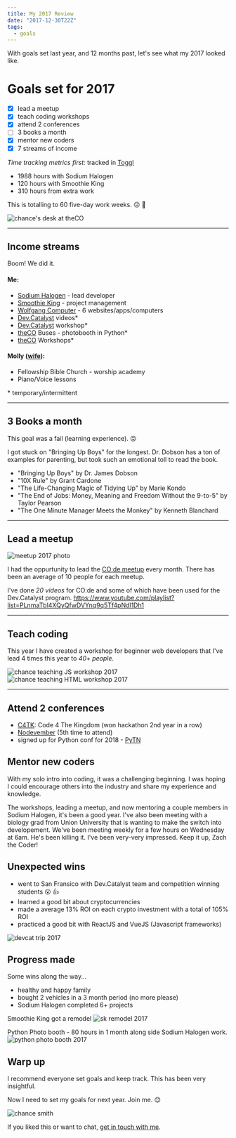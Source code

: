 ```yaml
---
title: My 2017 Review
date: "2017-12-30T22Z"
tags:
  - goals
---
```


With goals set last year, and 12 months past, let's see what my 2017 looked like.

# Goals set for 2017

- [x] lead a meetup
- [x] teach coding workshops
- [x] attend 2 conferences
- [ ] 3 books a month
- [x] mentor new coders
- [x] 7 streams of income

_Time tracking metrics first:_
tracked in [Toggl](https://toggl.com/)

- 1988 hours with Sodium Halogen
- 120 hours with Smoothie King
- 310 hours from extra work

This is totalling to 60 five-day work weeks. 😣 🤑

![chance's desk at theCO](./chance-smith-desk.JPG)

---

## Income streams

Boom! We did it.

#### Me:

- [Sodium Halogen](https://sodiumhalogen.com) - lead developer
- [Smoothie King](http://smoothieking.com) - project management
- [Wolfgang Computer](http://wolfgangcomputer.com) - 6 websites/apps/computers
- [Dev.Catalyst](https://www.attheco.com/devcatalyst) videos\*
- [Dev.Catalyst](https://www.attheco.com/devcatalyst) workshop\*
- [theCO](attheco.com) Buses - photobooth in Python\*
- [theCO](attheco.com) Workshops\*

#### Molly ([wife](https://twitter.com/MissMollyAnn)):

- Fellowship Bible Church - worship academy
- Piano/Voice lessons

\* temporary/intermittent

---

## 3 Books a month

This goal was a fail (learning experience). 😜

I got stuck on "Bringing Up Boys" for the longest. Dr. Dobson has a ton of examples for parenting, but took such an emotional toll to read the book.

- "Bringing Up Boys" by Dr. James Dobson
- "10X Rule" by Grant Cardone
- "The Life-Changing Magic of Tidying Up" by Marie Kondo
- "The End of Jobs: Money, Meaning and Freedom Without the 9-to-5" by Taylor Pearson
- "The One Minute Manager Meets the Monkey" by Kenneth Blanchard

---

## Lead a meetup

![meetup 2017 photo](./chance-meetup.jpg)

I had the oppurtunity to lead the [CO:de meetup](http://code.attheco.com) every month. There has been an average of 10 people for each meetup.

I've done _20 videos_ for CO:de and some of which have been used for the Dev.Catalyst program.
https://www.youtube.com/playlist?list=PLnmaTbl4XQyQfwDVYnq9q5Tf4pNdl1Dh1

---

## Teach coding

This year I have created a workshop for beginner web developers that I've lead 4 times this year to _40+ people_.

![chance teaching JS workshop 2017](./devcat-workshop.jpg)
![chance teaching HTML workshop 2017](./devcat-workshop-2.jpg)

---

## Attend 2 conferences

- [C4TK](http://codeforthekingdom.org/): Code 4 The Kingdom (won hackathon 2nd year in a row)
- [Nodevember](http://nodevember.org/) (5th time to attend)
- signed up for Python conf for 2018 - [PyTN](https://www.pytennessee.org/)

## Mentor new coders

With my solo intro into coding, it was a challenging beginning. I was hoping I could encourage others into the industry and share my experience and knowledge.

The workshops, leading a meetup, and now mentoring a couple members in Sodium Halogen, it's been a good year. I've also been meeting with a biology grad from Union University that is wanting to make the switch into developement. We've been meeting weekly for a few hours on Wednesday at 6am. He's been killing it. I've been very-very impressed. Keep it up, Zach the Coder!

## Unexpected wins

- went to San Fransico with Dev.Catalyst team and competition winning students 😮 👍
- learned a good bit about cryptocurrencies
- made a average 13% ROI on each crypto investment with a total of 105% ROI
- practiced a good bit with ReactJS and VueJS (Javascript frameworks)

![devcat trip 2017](./devcat-trip-2017.jpg)

## Progress made

Some wins along the way...

- healthy and happy family
- bought 2 vehicles in a 3 month period (no more please)
- Sodium Halogen completed 6+ projects

Smoothie King got a remodel
![sk remodel 2017](./sk-remodel.JPG)

Python Photo booth - 80 hours in 1 month along side Sodium Halogen work.
![python photo booth 2017](./python-photo-booth-theco-buses.JPG)

## Warp up

I recommend everyone set goals and keep track. This has been very insightful.

Now I need to set my goals for next year. Join me. 😊

![chance smith](./chance-smith.JPG)

If you liked this or want to chat, [get in touch with me](https://twitter.com/Chance_Smith).
